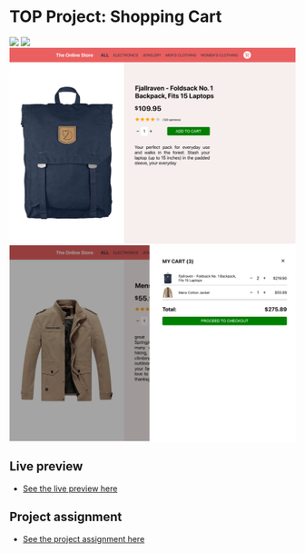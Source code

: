 # TOP Project: Shopping Cart
![](readme_content/example1.png)
![](readme_content/example2.png)
![](readme_content/example3.png)
![](readme_content/example4.png)

## Live preview
- [See the live preview here](https://e-motta.github.io/top-project-shopping-cart/)

## Project assignment
- [See the project assignment here](https://www.theodinproject.com/lessons/node-path-javascript-shopping-cart)

